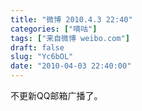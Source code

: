 ```yaml
---
title: "微博 2010.4.3 22:40"
categories: ["嘀咕"]
tags: ["来自微博 weibo.com"]
draft: false
slug: "Yc6bOL"
date: "2010-04-03 22:40:00"
---
```


<p>不更新QQ邮箱广播了。 ​​​​</p>
